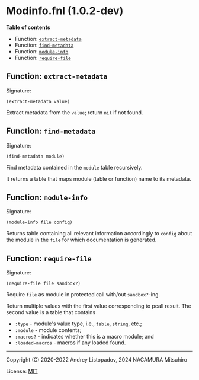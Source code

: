 # Modinfo.fnl (1.0.2-dev)

**Table of contents**

- Function: [`extract-metadata`](#function-extract-metadata)
- Function: [`find-metadata`](#function-find-metadata)
- Function: [`module-info`](#function-module-info)
- Function: [`require-file`](#function-require-file)

## Function: `extract-metadata`

Signature:

```
(extract-metadata value)
```

Extract metadata from the `value`; return `nil` if not found.

## Function: `find-metadata`

Signature:

```
(find-metadata module)
```

Find metadata contained in the `module` table recursively.

It returns a table that maps module (table or function) name to its metadata.

## Function: `module-info`

Signature:

```
(module-info file config)
```

Returns table containing all relevant information accordingly to
`config` about the module in the `file` for which documentation is
generated.

## Function: `require-file`

Signature:

```
(require-file file sandbox?)
```

Require `file` as module in protected call with/out `sandbox?`-ing.

Return multiple values with the first value corresponding to pcall result.
The second value is a table that contains

* `:type` - module's value type, i.e., `table`, `string`, etc.;
* `:module` - module contents;
* `:macros?` - indicates whether this is a macro module; and
* `:loaded-macros` - macros if any loaded found.

---

Copyright (C) 2020-2022 Andrey Listopadov, 2024 NACAMURA Mitsuhiro

License: [MIT](https://git.sr.ht/~m15a/fnldoc/tree/main/item/LICENSE)

<!-- Generated with Fnldoc 1.0.2-dev
     https://sr.ht/~m15a/fnldoc/ -->
